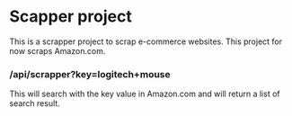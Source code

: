 # Scapper project

This is a scrapper project to scrap e-commerce websites. This project for now scraps Amazon.com.

### /api/scrapper?key=logitech+mouse
This will search with the key value in Amazon.com and will return a list of search result.

